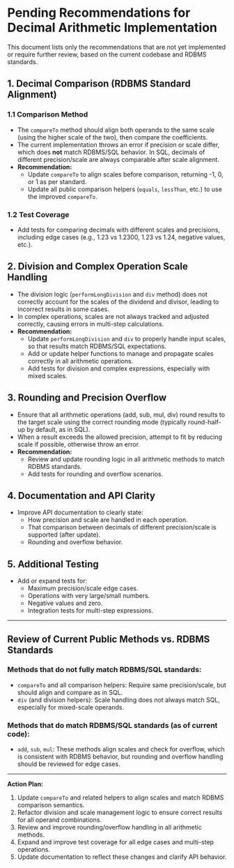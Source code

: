 
# Pending Recommendations for Decimal Arithmetic Implementation

This document lists only the recommendations that are not yet implemented or require further review, based on the current codebase and RDBMS standards.

## 1. Decimal Comparison (RDBMS Standard Alignment)

### 1.1 Comparison Method

- The `compareTo` method should align both operands to the same scale (using the higher scale of the two), then compare the coefficients.
- The current implementation throws an error if precision or scale differ, which does **not** match RDBMS/SQL behavior. In SQL, decimals of different precision/scale are always comparable after scale alignment.
- **Recommendation:**
    - Update `compareTo` to align scales before comparison, returning -1, 0, or 1 as per standard.
    - Update all public comparison helpers (`equals`, `lessThan`, etc.) to use the improved `compareTo`.

### 1.2 Test Coverage

- Add tests for comparing decimals with different scales and precisions, including edge cases (e.g., 1.23 vs 1.2300, 1.23 vs 1.24, negative values, etc.).

## 2. Division and Complex Operation Scale Handling

- The division logic (`performLongDivision` and `div` method) does not correctly account for the scales of the dividend and divisor, leading to incorrect results in some cases.
- In complex operations, scales are not always tracked and adjusted correctly, causing errors in multi-step calculations.
- **Recommendation:**
    - Update `performLongDivision` and `div` to properly handle input scales, so that results match RDBMS/SQL expectations.
    - Add or update helper functions to manage and propagate scales correctly in all arithmetic operations.
    - Add tests for division and complex expressions, especially with mixed scales.

## 3. Rounding and Precision Overflow

- Ensure that all arithmetic operations (add, sub, mul, div) round results to the target scale using the correct rounding mode (typically round-half-up by default, as in SQL).
- When a result exceeds the allowed precision, attempt to fit by reducing scale if possible, otherwise throw an error.
- **Recommendation:**
    - Review and update rounding logic in all arithmetic methods to match RDBMS standards.
    - Add tests for rounding and overflow scenarios.

## 4. Documentation and API Clarity

- Improve API documentation to clearly state:
    - How precision and scale are handled in each operation.
    - That comparison between decimals of different precision/scale is supported (after update).
    - Rounding and overflow behavior.

## 5. Additional Testing

- Add or expand tests for:
    - Maximum precision/scale edge cases.
    - Operations with very large/small numbers.
    - Negative values and zero.
    - Integration tests for multi-step expressions.

---

## Review of Current Public Methods vs. RDBMS Standards

### Methods that **do not** fully match RDBMS/SQL standards:

- `compareTo` and all comparison helpers: Require same precision/scale, but should align and compare as in SQL.
- `div` (and division helpers): Scale handling does not always match SQL, especially for mixed-scale operands.

### Methods that **do** match RDBMS/SQL standards (as of current code):

- `add`, `sub`, `mul`: These methods align scales and check for overflow, which is consistent with RDBMS behavior, but rounding and overflow handling should be reviewed for edge cases.

---

**Action Plan:**

1. Update `compareTo` and related helpers to align scales and match RDBMS comparison semantics.
2. Refactor division and scale management logic to ensure correct results for all operand combinations.
3. Review and improve rounding/overflow handling in all arithmetic methods.
4. Expand and improve test coverage for all edge cases and multi-step operations.
5. Update documentation to reflect these changes and clarify API behavior.